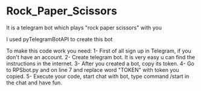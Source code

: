 # Rock_Paper_Scissors

It is a telegram bot which plays "rock paper scissors" with you

I used pyTelegramBotAPI to create this bot 

To make this code work you need:
1- First of all sign up in Telegram, if you don't have an account.
2- Create telegram bot. It is very easy u can find the instructions in the internet.
3- After you created a bot, copy its token.
4- Go to RPSbot.py and on line 7 and replace word "TOKEN" with token you copied.
5- Execute your code, start chat with bot, type command /start in the chat and have fun. 


